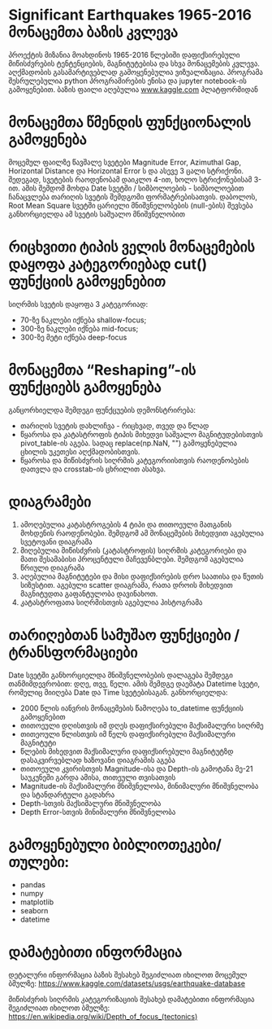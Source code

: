 # Significant Earthquakes 1965-2016 მონაცემთა ბაზის კვლევა

პროექტის მიზანია მოახდინოს 1965-2016 წლებიში დაფიქსირებული მიწისძვრების ტენტენციების, მაგნიტუტებისა და სხვა მონაცემების კვლევა.
აღქმადობის გასამარტივებლად გამოყენებულია ვიზუალიზაცია. პროგრამა შესრულებულია python პროგრამირების ენისა და jupyter notebook-ის გამოყენებით.
ბაზის ფაილი აღებულია www.kaggle.com პლატფორმიდან

# მონაცემთა წმენდის ფუნქციონალის გამოყენება
მოცემულ ფაილზე წავშალე სვეტები Magnitude Error, Azimuthal Gap, Horizontal Distance და Horizontal Error ს და ასევე 3 ცალი სტრიქონი.
შედეგად, სვეტების რაოდენობამ დაიკლო 4-ით, ხოლო სტრიქონებისამ 3-ით. ამის შემდომ მოხდა Date სვეტში / სიმბოლოების - სიმბოლოებით ჩანაცვლება თარიღის სვეტის შემდგომი ფორმატრებისათვის.
დაბოლოს, Root Mean Square სვეტში ცარიელი მნიშვნელობების (null-ების) შევსება განხორციელდა ამ სვეტის საშუალო მნიშვნელობით

# რიცხვითი ტიპის ველის მონაცემების დაყოფა კატეგორიებად cut() ფუნქციის გამოყენებით
სიღრმის სვეტის დაყოფა 3 კატეგორიად:
* 70-ზე ნაკლები იქნება shallow-focus;
* 300-ზე ნაკლები იქნება mid-focus;
* 300-ზე მეტი იქნება deep-focus

# მონაცემთა “Reshaping”-ის ფუნქციებს გამოყენება
განცორხიელდა შემდეგი ფუნქცუების დემონსტრირება:
* თარიღის სვეტის დახლიჩვა - რიცხვად, თვედ და წლად
* წყაროსა და კატასტროფის ტიპის მიხედვი საშვალო მაგნიტუდებისთვის pivot_table-ის აგება. სადაც replace(np.NaN, "") გამოყენებულია ცხილის უკეთესი აღქმადობისთვის.
* წყაროსა და მიწისძვრის სიღრმის კატეგორიისთვის რაოდენობების დათვლა და crosstab-ის ცხრილით ასახვა.

# დიაგრამები
1) ამოღებულია კატასტროგების 4 ტიპი და თითოეული მათგანის მოხდენის რაოდენობები. შემდგომ ამ მონაცემების მიხედვით აგებულია სვეტოვანი დიაგრამა
2) მიღებულია მიწისძვრის (კატასტროფის) სიღრმის კატეგორიები და მათი შესამაბისი პროცენტული მაჩევენბლები. შემდგომ აგებულია წრიული დიაგრამა
3) აღებულია მაგნიტუტები და მისი დაფიქსირების დრო საათისა და წუთის სიზუსტით. აგებული scatter დიაგრამა, რათა დროის მიხედვით მაგნიტუდთა გაფანტულობა დავინახოთ.
4) კატასტროფათა სიღრმისთვის აგებულია ჰისტოგრამა

# თარიღებთან სამუშაო ფუნქციები / ტრანსფორმაციები
Date სვეტში განხორციელდა მნიშვნელობების დალაგება შემდეგი თანმიმდევრობით: დღე, თვე, წელი. ამის შემდგე დაემატა Datetime სვეტი, რომელიც მიიღება Date და Time სვეტებისაგან.
განხორციელდა:
  * 2000 წლის იანვრის მონაცემების წამოღება to_datetime ფუნქციის გამოყენებით
  * თითოეული დღისთვის იმ დღეს დაფიქსირებული მაქსიმალური სიღრმე
  * თითეოული წლისთვის იმ წელს დაფიქსირებული მაქსიმალური მაგნიტუტი
  * წლების მიხედვით მაქსიმალური დაფიქსირებული მაგნიტუტზდ დასაკვირვებლად ხაზოვანი დიაგრამის აგება
  * თითოეული კვირისთვის Magnitude-ისა და Depth-ის გამოტანა მე-21 საუკუნეში
გარდა ამისა, თითეული თვისათვის
* Magnitude-ის მაქსიმალური მნიშვნელობა, მინიმალური მნიშვნელობა და სტანდარტული გადახრა
* Depth-სთვის მაქსიმალური მნიშვნელობა
* Depth Error-სთვის მინიმალური მნიშვნელობა

# გამოყენებული ბიბლიოთეკები/თულები:
* pandas
* numpy
* matplotlib
* seaborn
* datetime

# დამატებითი ინფორმაცია
დეტალური ინფორმაცია ბაზის შესახებ შეგიძლიათ იხილოთ მოცემულ ბმულზე:
https://www.kaggle.com/datasets/usgs/earthquake-database 

მიწისძვრის სიღრმის კატეგორიზაციის შესახებ დამატებითი ინფორმაცია შეგიძლიათ იხილოთ ბმულზე:
https://en.wikipedia.org/wiki/Depth_of_focus_(tectonics)
